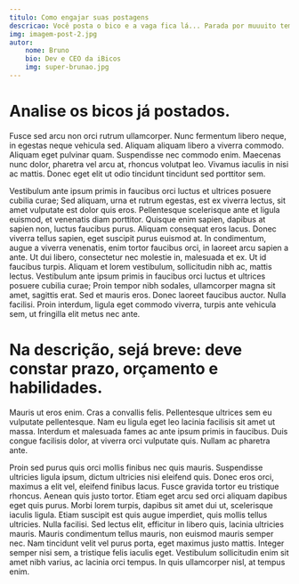 ```yaml
---
titulo: Como engajar suas postagens
descricao: Você posta o bico e a vaga fica lá... Parada por muuuito tempo... Ai não né? Confia aqui algumas dicas que podem te ajudar no momento de postar o seu bico!!
img: imagem-post-2.jpg
autor: 
    nome: Bruno
    bio: Dev e CEO da iBicos
    img: super-brunao.jpg
---
```


# Analise os bicos já postados.

 Fusce sed arcu non orci rutrum ullamcorper. Nunc fermentum libero neque, in egestas neque vehicula sed. Aliquam aliquam libero a viverra commodo. Aliquam eget pulvinar quam. Suspendisse nec commodo enim. Maecenas nunc dolor, pharetra vel arcu at, rhoncus volutpat leo. Vivamus iaculis in nisi ac mattis. Donec eget elit ut odio tincidunt tincidunt sed porttitor sem.

Vestibulum ante ipsum primis in faucibus orci luctus et ultrices posuere cubilia curae; Sed aliquam, urna et rutrum egestas, est ex viverra lectus, sit amet vulputate est dolor quis eros. Pellentesque scelerisque ante et ligula euismod, et venenatis diam porttitor. Quisque enim sapien, dapibus at sapien non, luctus faucibus purus. Aliquam consequat eros lacus. Donec viverra tellus sapien, eget suscipit purus euismod at. In condimentum, augue a viverra venenatis, enim tortor faucibus orci, in laoreet arcu sapien a ante. Ut dui libero, consectetur nec molestie in, malesuada et ex. Ut id faucibus turpis. Aliquam et lorem vestibulum, sollicitudin nibh ac, mattis lectus. Vestibulum ante ipsum primis in faucibus orci luctus et ultrices posuere cubilia curae; Proin tempor nibh sodales, ullamcorper magna sit amet, sagittis erat. Sed et mauris eros. Donec laoreet faucibus auctor. Nulla facilisi. Proin interdum, ligula eget commodo viverra, turpis ante vehicula sem, ut fringilla elit metus nec ante. 

# Na descrição, sejá breve: deve constar prazo, orçamento e habilidades.

 Mauris ut eros enim. Cras a convallis felis. Pellentesque ultrices sem eu vulputate pellentesque. Nam eu ligula eget leo lacinia facilisis sit amet ut massa. Interdum et malesuada fames ac ante ipsum primis in faucibus. Duis congue facilisis dolor, at viverra orci vulputate quis. Nullam ac pharetra ante.

Proin sed purus quis orci mollis finibus nec quis mauris. Suspendisse ultricies ligula ipsum, dictum ultricies nisi eleifend quis. Donec eros orci, maximus a elit vel, eleifend finibus lacus. Fusce gravida tortor eu tristique rhoncus. Aenean quis justo tortor. Etiam eget arcu sed orci aliquam dapibus eget quis purus. Morbi lorem turpis, dapibus sit amet dui ut, scelerisque iaculis ligula. Etiam suscipit est quis augue imperdiet, quis mollis tellus ultricies. Nulla facilisi. Sed lectus elit, efficitur in libero quis, lacinia ultricies mauris. Mauris condimentum tellus mauris, non euismod mauris semper nec. Nam tincidunt velit vel purus porta, eget maximus justo mattis. Integer semper nisi sem, a tristique felis iaculis eget. Vestibulum sollicitudin enim sit amet nibh varius, ac lacinia orci tempus. In quis ullamcorper nisl, at tempus enim. 